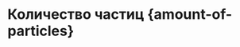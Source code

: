 # Количество частиц {amount-of-particles}

<script setup>
const amountOfParticles = [
    "number_of_particles",
    "mass",
    "molar_mass",
    "avogadro_constant",
    "amount_of_substance"
];
</script>

<Formula :variables="amountOfParticles" content="N = \frac{m}{M_r} \cdot N_A \Rightarrow v \cdot N_A"/>

